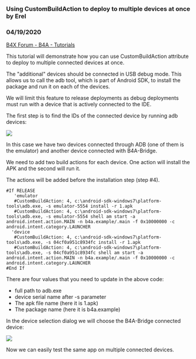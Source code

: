 ### Using CustomBuildAction to deploy to multiple devices at once by Erel
### 04/19/2020
[B4X Forum - B4A - Tutorials](https://www.b4x.com/android/forum/threads/41210/)

This tutorial will demonstrate how you can use CustomBuildAction attribute to deploy to multiple connected devices at once.  
  
The "additional" devices should be connected in USB debug mode. This allows us to call the adb tool, which is part of Android SDK, to install the package and run it on each of the devices.  
  
We will limit this feature to release deployments as debug deployments must run with a device that is actively connected to the IDE.  
  
The first step is to find the IDs of the connected device by running adb devices:  
  
![](http://www.b4x.com/basic4android/images/SS-2014-05-20_14.34.00.png)  
  
In this case we have two devices connected through ADB (one of them is the emulator) and another device connected with B4A-Bridge.  
  
We need to add two build actions for each device. One action will install the APK and the second will run it.  
  
The actions will be added before the installation step (step #4).  
  

```B4X
#If RELEASE  
   'emulator  
   #CustomBuildAction: 4, c:\android-sdk-windows7\platform-tools\adb.exe, -s emulator-5554 install -r 1.apk  
   #CustomBuildAction: 4, c:\android-sdk-windows7\platform-tools\adb.exe, -s emulator-5554 shell am start -a android.intent.action.MAIN -n b4a.example/.main -f 0x10000000 -c android.intent.category.LAUNCHER  
  'device  
   #CustomBuildAction: 4, c:\android-sdk-windows7\platform-tools\adb.exe, -s 04cf0a951c8934fc install -r 1.apk  
   #CustomBuildAction: 4, c:\android-sdk-windows7\platform-tools\adb.exe, -s 04cf0a951c8934fc shell am start -a android.intent.action.MAIN -n b4a.example/.main -f 0x10000000 -c android.intent.category.LAUNCHER  
#End If
```

  
There are four values that you need to update in the above code:  
- full path to adb.exe  
- device serial name after -s parameter  
- The apk file name (here it is 1.apk)  
- The package name (here it is b4a.example)  
  
  
In the device selection dialog we will choose the B4A-Bridge connected device:  
  
![](http://www.b4x.com/basic4android/images/SS-2014-05-20_14.42.51.png)  
  
Now we can easily test the same app on multiple connected devices.